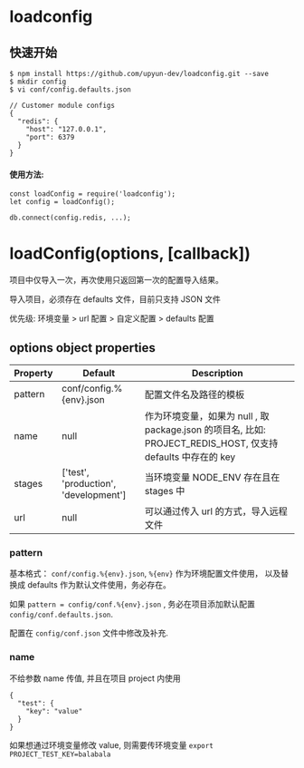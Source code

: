 # loadconfig



## 快速开始

```
$ npm install https://github.com/upyun-dev/loadconfig.git --save
$ mkdir config
$ vi conf/config.defaults.json
```

```
// Customer module configs
{
  "redis": {
    "host": "127.0.0.1",
    "port": 6379
  }
}
```

#### 使用方法:

```
const loadConfig = require('loadconfig');
let config = loadConfig();

db.connect(config.redis, ...);
```

# loadConfig(options, [callback])
项目中仅导入一次，再次使用只返回第一次的配置导入结果。

导入项目，必须存在 defaults 文件，目前只支持 JSON 文件

优先级: 环境变量 > url 配置 > 自定义配置 > defaults 配置

## options object properties

| Property  | Default   | Description |
|-----------|-----------|-------------|
| pattern   | conf/config.%{env}.json | 配置文件名及路径的模板 |
| name      | null   | 作为环境变量，如果为 null , 取 package.json 的项目名, 比如: PROJECT_REDIS_HOST, 仅支持 defaults 中存在的 key |
| stages    | ['test', 'production', 'development'] | 当环境变量 NODE_ENV 存在且在 stages 中 |
| url       | null   | 可以通过传入 url 的方式，导入远程文件 |

### pattern

基本格式： `conf/config.%{env}.json`, `%{env}` 作为环境配置文件使用， 以及替换成 defaults 作为默认文件使用，务必存在。

如果 `pattern = config/conf.%{env}.json` , 务必在项目添加默认配置 `config/conf.defaults.json`.

配置在 `config/conf.json` 文件中修改及补充.

### name

不给参数 name 传值, 并且在项目 project 内使用

```
{
  "test": {
    "key": "value"
  }
}
```

如果想通过环境变量修改 value, 则需要传环境变量 `export PROJECT_TEST_KEY=balabala`